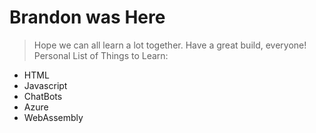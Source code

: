 # Brandon was Here

> Hope we can all learn a lot together. Have a great build, everyone!
Personal List of Things to Learn:
- HTML
- Javascript
- ChatBots
- Azure
- WebAssembly
